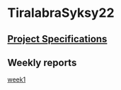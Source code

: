 # TiralabraSyksy22

## [Project Specifications](https://github.com/stenbra/TiralabraSyksy22/blob/main/Documentation/Project%20Specification.pdf)
## Weekly reports
   [week1](https://github.com/stenbra/TiralabraSyksy22/blob/main/Documentation/Week%201%20report.pdf)
